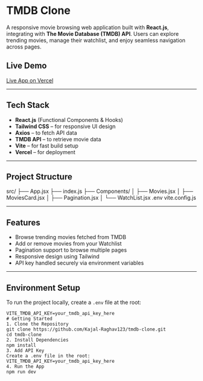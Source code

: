 # TMDB Clone

A responsive movie browsing web application built with **React.js**, integrating with **The Movie Database (TMDB) API**. Users can explore trending movies, manage their watchlist, and enjoy seamless navigation across pages.

## Live Demo

 [Live App on Vercel](https://tmdb-clone-two.vercel.app)

---

##  Tech Stack

- **React.js** (Functional Components & Hooks)
- **Tailwind CSS** – for responsive UI design
- **Axios** – to fetch API data
- **TMDB API** – to retrieve movie data
- **Vite** – for fast build setup
- **Vercel** – for deployment

---

##  Project Structure

src/
├── App.jsx
├── index.js
├── Components/
│ ├── Movies.jsx
│ ├── MoviesCard.jsx
│ ├── Pagination.jsx
│ └── WatchList.jsx
.env
vite.config.js

---

##  Features

-  Browse trending movies fetched from TMDB
- Add or remove movies from your Watchlist
- Pagination support to browse multiple pages
- Responsive design using Tailwind
- API key handled securely via environment variables

---

## Environment Setup

To run the project locally, create a `.env` file at the root:

```env
VITE_TMDB_API_KEY=your_tmdb_api_key_here
# Getting Started
1. Clone the Repository
git clone https://github.com/Kajal-Raghav123/tmdb-clone.git
cd tmdb-clone
2. Install Dependencies
npm install
3. Add API Key
Create a .env file in the root:
VITE_TMDB_API_KEY=your_tmdb_api_key_here
4. Run the App
npm run dev



